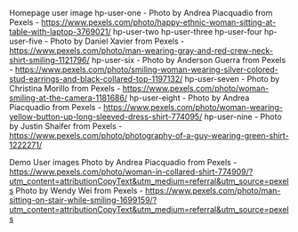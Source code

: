 Homepage user image
hp-user-one - Photo by Andrea Piacquadio from Pexels - https://www.pexels.com/photo/happy-ethnic-woman-sitting-at-table-with-laptop-3769021/ 
hp-user-two
hp-user-three
hp-user-four
hp-user-five - Photo by Daniel Xavier from Pexels - https://www.pexels.com/photo/man-wearing-gray-and-red-crew-neck-shirt-smiling-1121796/
hp-user-six - Photo by Anderson Guerra from Pexels - https://www.pexels.com/photo/smiling-woman-wearing-silver-colored-stud-earrings-and-black-collared-top-1197132/
hp-user-seven - Photo by Christina Morillo from Pexels - https://www.pexels.com/photo/woman-smiling-at-the-camera-1181686/
hp-user-eight - Photo by Andrea Piacquadio from Pexels - https://www.pexels.com/photo/woman-wearing-yellow-button-up-long-sleeved-dress-shirt-774095/
hp-user-nine - Photo by Justin Shaifer from Pexels - https://www.pexels.com/photo/photography-of-a-guy-wearing-green-shirt-1222271/

Demo User images
Photo by Andrea Piacquadio from Pexels - https://www.pexels.com/photo/woman-in-collared-shirt-774909/?utm_content=attributionCopyText&utm_medium=referral&utm_source=pexels
Photo by Wendy Wei from Pexels - https://www.pexels.com/photo/man-sitting-on-stair-while-smiling-1699159/?utm_content=attributionCopyText&utm_medium=referral&utm_source=pexels
